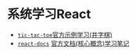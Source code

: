 # 系统学习React
- [`tic-tac-toe`](./tic-tac-toe/LEARN_NOTE.md)[官方示例学习(井字棋)](https://zh-hans.reactjs.org/tutorial/tutorial.html)
- [`react-docs`](./reactjs-docs/README.md) [官方文档(核心概念)学习笔记](https://zh-hans.reactjs.org/docs/getting-started.html)